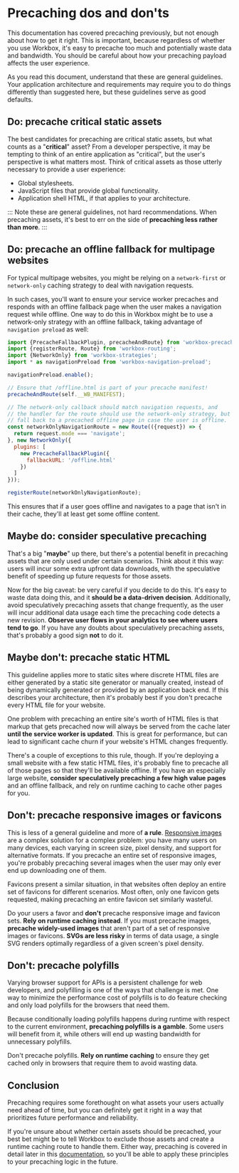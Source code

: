 # Precaching dos and don'ts

This documentation has covered precaching previously, but not enough about how to get it right. This is important, because regardless of whether you use Workbox, it's easy to precache too much and potentially waste data and bandwidth. You should be careful about how your precaching payload affects the user experience.

As you read this document, understand that these are general guidelines. Your application architecture and requirements may require you to do things differently than suggested here, but these guidelines serve as good defaults.

## Do: precache critical static assets

The best candidates for precaching are critical static assets, but what counts as a "**critical**" asset? From a developer perspective, it may be tempting to think of an entire application as "critical", but the user's perspective is what matters most. Think of critical assets as those utterly necessary to provide a user experience:

- Global stylesheets.
- JavaScript files that provide global functionality.
- Application shell HTML, if that applies to your architecture.

::: Note 
these are general guidelines, not hard recommendations. When precaching assets, it's best to err on the side of **precaching less rather than more**.
:::

## Do: precache an offline fallback for multipage websites

For typical multipage websites, you might be relying on a `network-first` or `network-only` caching strategy to deal with navigation requests.

In such cases, you'll want to ensure your service worker precaches and responds with an offline fallback page when the user makes a navigation request while offline. One way to do this in Workbox might be to use a network-only strategy with an offline fallback, taking advantage of `navigation preload` as well:

```js
import {PrecacheFallbackPlugin, precacheAndRoute} from 'workbox-precaching';
import {registerRoute, Route} from 'workbox-routing';
import {NetworkOnly} from 'workbox-strategies';
import * as navigationPreload from 'workbox-navigation-preload';

navigationPreload.enable();

// Ensure that /offline.html is part of your precache manifest!
precacheAndRoute(self.__WB_MANIFEST);

// The network-only callback should match navigation requests, and
// the handler for the route should use the network-only strategy, but
// fall back to a precached offline page in case the user is offline.
const networkOnlyNavigationRoute = new Route(({request}) => {
  return request.mode === 'navigate';
}, new NetworkOnly({
  plugins: [
    new PrecacheFallbackPlugin({
      fallbackURL: '/offline.html'
    })
  ]
}));

registerRoute(networkOnlyNavigationRoute);
```

This ensures that if a user goes offline and navigates to a page that isn't in their cache, they'll at least get some offline content.

## Maybe do: consider speculative precaching

That's a big "**maybe**" up there, but there's a potential benefit in precaching assets that are only used under certain scenarios. Think about it this way: users will incur some extra upfront data downloads, with the speculative benefit of speeding up future requests for those assets.

Now for the big caveat: be very careful if you decide to do this. It's easy to waste data doing this, and it **should be a data-driven decision**. Additionally, avoid speculatively precaching assets that change frequently, as the user will incur additional data usage each time the precaching code detects a new revision. **Observe user flows in your analytics to see where users tend to go**. If you have any doubts about speculatively precaching assets, that's probably a good sign **not** to do it.

## Maybe don't: precache static HTML

This guideline applies more to static sites where discrete HTML files are either generated by a static site generator or manually created, instead of being dynamically generated or provided by an application back end. If this describes your architecture, then it's probably best if you don't precache every HTML file for your website.

One problem with precaching an entire site's worth of HTML files is that markup that gets precached now will always be served from the cache later **until the service worker is updated**. This is great for performance, but can lead to significant cache churn if your website's HTML changes frequently.

There's a couple of exceptions to this rule, though. If you're deploying a small website with a few static HTML files, it's probably fine to precache all of those pages so that they'll be available offline. If you have an especially large website, **consider speculatively precaching a few high value pages** and an offline fallback, and rely on runtime caching to cache other pages for you.

## Don't: precache responsive images or favicons

This is less of a general guideline and more of **a rule**. [Responsive images](https://web.dev/learn/design/responsive-images) are a complex solution for a complex problem: you have many users on many devices, each varying in screen size, pixel density, and support for alternative formats. If you precache an entire set of responsive images, you're probably precaching several images when the user may only ever end up downloading one of them.

Favicons present a similar situation, in that websites often deploy an entire set of favicons for different scenarios. Most often, only one favicon gets requested, making precaching an entire favicon set similarly wasteful.

Do your users a favor and **don't** precache responsive image and favicon sets. **Rely on runtime caching instead**. If you must precache images, **precache widely-used images** that aren't part of a set of responsive images or favicons. **SVGs are less risky** in terms of data usage, a single SVG renders optimally regardless of a given screen's pixel density.

## Don't: precache polyfills

Varying browser support for APIs is a persistent challenge for web developers, and polyfilling is one of the ways that challenge is met. One way to minimize the performance cost of polyfills is to do feature checking and only load polyfills for the browsers that need them.

Because conditionally loading polyfills happens during runtime with respect to the current environment, **precaching polyfills is a gamble**. Some users will benefit from it, while others will end up wasting bandwidth for unnecessary polyfills.

Don't precache polyfills. **Rely on runtime caching** to ensure they get cached only in browsers that require them to avoid wasting data.

## Conclusion

Precaching requires some forethought on what assets your users actually need ahead of time, but you can definitely get it right in a way that prioritizes future performance and reliability.

If you're unsure about whether certain assets should be precached, your best bet might be to tell Workbox to exclude those assets and create a runtime caching route to handle them. Either way, precaching is covered in detail later in this [documentation](https://developer.chrome.com/docs/workbox/precaching-with-workbox), so you'll be able to apply these principles to your precaching logic in the future.